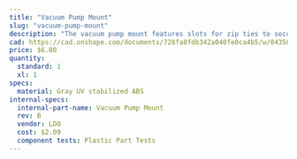 ```yaml
---
title: "Vacuum Pump Mount"
slug: "vacuum-pump-mount"
description: "The vacuum pump mount features slots for zip ties to secure the vacuum pump to the z-axis extrusion."
cad: https://cad.onshape.com/documents/728fa8fdb342a040fe0ca4b5/w/0435033a7c78b02e71d0f721/e/2c35536084bb615babfac22c?renderMode=0&uiState=6255084550f84e1a8d3b821c
price: $6.00
quantity:
  standard: 1
  xl: 1
specs:
  material: Gray UV stabilized ABS
internal-specs:
  internal-part-name: Vacuum Pump Mount
  rev: B
  vendor: LDO
  cost: $2.09
  component tests: Plastic Part Tests
---
```

